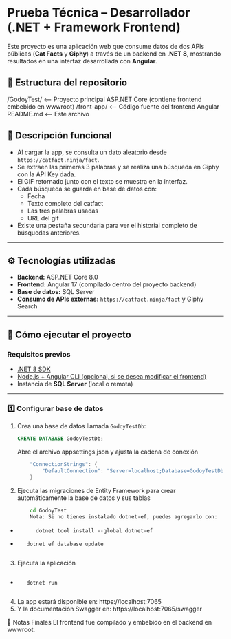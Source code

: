 # Prueba Técnica – Desarrollador (.NET + Framework Frontend)

Este proyecto es una aplicación web que consume datos de dos APIs públicas (**Cat Facts** y **Giphy**) a través de un backend en **.NET 8**, mostrando resultados en una interfaz desarrollada con **Angular**.

## 📌 Estructura del repositorio
/GodoyTest/ <-- Proyecto principal ASP.NET Core (contiene frontend embebido en wwwroot)
/front-app/ <-- Código fuente del frontend Angular
README.md <-- Este archivo

## 🧠 Descripción funcional

- Al cargar la app, se consulta un dato aleatorio desde `https://catfact.ninja/fact`.
- Se extraen las primeras 3 palabras y se realiza una búsqueda en Giphy con la API Key dada.
- El GIF retornado junto con el texto se muestra en la interfaz.
- Cada búsqueda se guarda en base de datos con:
  - Fecha
  - Texto completo del catfact
  - Las tres palabras usadas
  - URL del gif
- Existe una pestaña secundaria para ver el historial completo de búsquedas anteriores.

---

## ⚙️ Tecnologías utilizadas

- **Backend:** ASP.NET Core 8.0
- **Frontend:** Angular 17 (compilado dentro del proyecto backend)
- **Base de datos:** SQL Server
- **Consumo de APIs externas:** `https://catfact.ninja/fact` y Giphy Search

---

## 🚀 Cómo ejecutar el proyecto

### Requisitos previos

- [.NET 8 SDK](https://dotnet.microsoft.com/en-us/download/dotnet/8.0)
- [Node.js + Angular CLI (opcional, si se desea modificar el frontend)](https://angular.io/cli)
- Instancia de **SQL Server** (local o remota)

---

### 1️⃣ Configurar base de datos

1. Crea una base de datos llamada `GodoyTestDb`:
   ```sql
   CREATE DATABASE GodoyTestDb;
   ```
   Abre el archivo appsettings.json y ajusta la cadena de conexión
    ```c#
        "ConnectionStrings": {
            "DefaultConnection": "Server=localhost;Database=GodoyTestDb;User Id=sa;Password=YourStrong!Passw0rd;"
        }
    ```
2. Ejecuta las migraciones de Entity Framework para crear automáticamente la base de datos y sus tablas
    ```bash
        cd GodoyTest
        Nota: Si no tienes instalado dotnet-ef, puedes agregarlo con:
-           dotnet tool install --global dotnet-ef
-        dotnet ef database update
    ```
3. Ejecuta la aplicación
    ```bash
-        dotnet run
    ```
4. La app estará disponible en:
    https://localhost:7065
5. Y la documentación Swagger en:
    https://localhost:7065/swagger

📌 Notas Finales
El frontend fue compilado y embebido en el backend en wwwroot.
   

